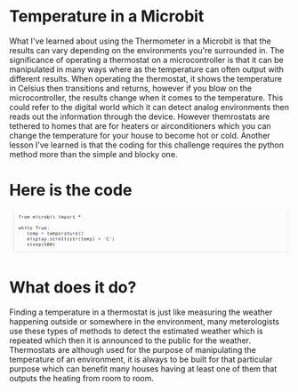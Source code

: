 # Temperature in a Microbit

What I've learned about using the Thermometer in a Microbit is that the results can vary depending on the environments you're surrounded in.
The significance of operating a thermostat on a microcontroller is that it can be manipulated in many ways where as the temperature can often output with different results.
When operating the thermostat, it shows the temperature in Celsius then transitions and returns, however if you blow on the microcontroller, the results change when it comes to the temperature. This could refer to the digital world which it can detect analog environments then reads out the information through the device. However themrostats are tethered to homes that are for heaters or airconditioners which you can change the temperature for your house to become hot or cold. Another lesson I've learned is that the coding for this challenge requires the python method more than the simple and blocky one.

# Here is the code 

![code](image2.png)





# What does it do?

Finding a temperature in a thermostat is just like measuring the weather happening outside or somewhere in the environment, many meterologists use these types of methods to detect the estimated weather which is repeated which then it is announced to the public for the weather. Thermostats are although used for the purpose of manipulating the temperature of an environment, it is always to be built for that particular purpose which can benefit many houses having at least one of them that outputs the heating from room to room. 
